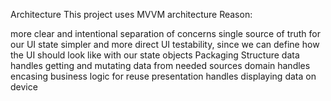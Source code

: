 Architecture
This project uses MVVM architecture 
 Reason:

more clear and intentional separation of concerns
single source of truth for our UI state 
simpler and more direct UI testability, since we can define how the UI should look like with our state objects
Packaging Structure
data
handles getting and mutating data from needed sources
domain
handles encasing business logic for reuse
presentation
handles displaying data on device
